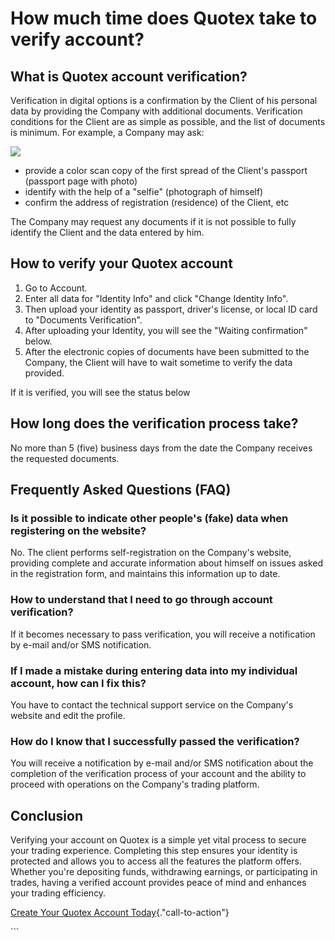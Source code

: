 # How much time does Quotex take to verify account?

## What is Quotex account verification?

Verification in digital options is a confirmation by the Client of his
personal data by providing the Company with additional documents.
Verification conditions for the Client are as simple as possible, and
the list of documents is minimum. For example, a Company may ask:

[![](https://static.quotex.io/files/4_en/300_250.jpg)](https://traff.sbs/brokerqxlid)

-   provide a color scan copy of the first spread of the Client's
    passport (passport page with photo)
-   identify with the help of a "selfie" (photograph of himself)
-   confirm the address of registration (residence) of the Client, etc

The Company may request any documents if it is not possible to fully
identify the Client and the data entered by him.

## How to verify your Quotex account

1.  Go to Account.
2.  Enter all data for "Identity Info" and click "Change
    Identity Info".
3.  Then upload your identity as passport, driver's license, or local ID
    card to "Documents Verification".
4.  After uploading your Identity, you will see the "Waiting
    confirmation" below.
5.  After the electronic copies of documents have been submitted to the
    Company, the Client will have to wait sometime to verify the data
    provided.

If it is verified, you will see the status below

## How long does the verification process take?

No more than 5 (five) business days from the date the Company receives
the requested documents.

## Frequently Asked Questions (FAQ)

### Is it possible to indicate other people's (fake) data when registering on the website?

No. The client performs self-registration on the Company's website,
providing complete and accurate information about himself on issues
asked in the registration form, and maintains this information up to
date.

### How to understand that I need to go through account verification?

If it becomes necessary to pass verification, you will receive a
notification by e-mail and/or SMS notification.

### If I made a mistake during entering data into my individual account, how can I fix this?

You have to contact the technical support service on the Company's
website and edit the profile.

### How do I know that I successfully passed the verification?

You will receive a notification by e-mail and/or SMS notification about
the completion of the verification process of your account and the
ability to proceed with operations on the Company's trading platform.

## Conclusion

Verifying your account on Quotex is a simple yet vital process to secure
your trading experience. Completing this step ensures your identity is
protected and allows you to access all the features the platform offers.
Whether you're depositing funds, withdrawing earnings, or participating
in trades, having a verified account provides peace of mind and enhances
your trading efficiency.

[Create Your Quotex Account
Today](\%22https://traff.sbs/brokerqxsignup\%22){."call-to-action"}

\`\`\`

